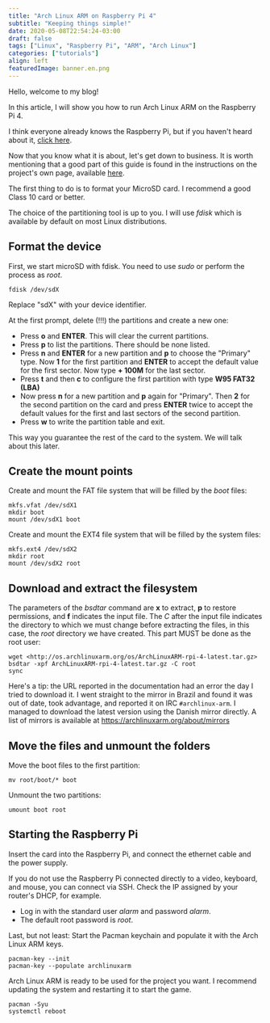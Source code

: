 ```yaml
---
title: "Arch Linux ARM on Raspberry Pi 4"
subtitle: "Keeping things simple!"
date: 2020-05-08T22:54:24-03:00
draft: false
tags: ["Linux", "Raspberry Pi", "ARM", "Arch Linux"]
categories: ["tutorials"]
align: left
featuredImage: banner.en.png
---
```


Hello, welcome to my blog!

In this article, I will show you how to run Arch Linux ARM on the Raspberry Pi 4.

I think everyone already knows the Raspberry Pi, but if you haven't heard about it, [click here](https://www.raspberrypi.org/).

Now that you know what it is about, let's get down to business.
It is worth mentioning that a good part of this guide is found in the instructions on the project's own page, available [here](https://archlinuxarm.org/platforms/armv8/broadcom/raspberry-pi-4).

The first thing to do is to format your MicroSD card. I recommend a good Class 10 card or better.

The choice of the partitioning tool is up to you. I will use _fdisk_ which is available by default on most Linux distributions.

## Format the device

First, we start microSD with fdisk. You need to use _sudo_ or perform the process as _root_.

```shell
fdisk /dev/sdX
```

Replace "sdX" with your device identifier.

At the first prompt, delete (!!!) the partitions and create a new one:

* Press **o** and **ENTER**. This will clear the current partitions.
* Press **p** to list the partitions. There should be none listed.
* Press **n** and **ENTER** for a new partition and **p** to choose the "Primary" type. Now **1** for the first partition and **ENTER** to accept the default value for the first sector. Now type **+ 100M** for the last sector.
* Press **t** and then **c** to configure the first partition with type **W95 FAT32 (LBA)**
* Now press **n** for a new partition and **p** again for "Primary". Then **2** for the second partition on the card and press **ENTER** twice to accept the default values ​​for the first and last sectors of the second partition.
* Press **w** to write the partition table and exit.

This way you guarantee the rest of the card to the system. We will talk about this later.

## Create the mount points

Create and mount the FAT file system that will be filled by the _boot_ files:

```shell
mkfs.vfat /dev/sdX1
mkdir boot
mount /dev/sdX1 boot
```

Create and mount the EXT4 file system that will be filled by the system files:

```shell
mkfs.ext4 /dev/sdX2
mkdir root
mount /dev/sdX2 root
```

## Download and extract the filesystem

The parameters of the _bsdtar_ command are **x** to extract, **p** to restore permissions, and **f** indicates the input file. The _C_ after the input file indicates the directory to which we must change before extracting the files, in this case, the _root_ directory we have created.
This part MUST be done as the root user:

```shell
wget <http://os.archlinuxarm.org/os/ArchLinuxARM-rpi-4-latest.tar.gz>
bsdtar -xpf ArchLinuxARM-rpi-4-latest.tar.gz -C root
sync
```

Here's a tip: the URL reported in the documentation had an error the day I tried to download it. I went straight to the mirror in Brazil and found it was out of date, took advantage, and reported it on IRC `#archlinux-arm`. I managed to download the latest version using the Danish mirror directly. A list of mirrors is available at <https://archlinuxarm.org/about/mirrors>

## Move the files and unmount the folders

Move the boot files to the first partition:

```shell
mv root/boot/* boot
```

Unmount the two partitions:

```shell
umount boot root
```

## Starting the Raspberry Pi

Insert the card into the Raspberry Pi, and connect the ethernet cable and the power supply.

If you do not use the Raspberry Pi connected directly to a video, keyboard, and mouse, you can connect via SSH. Check the IP assigned by your router's DHCP, for example.

* Log in with the standard user _alarm_ and password _alarm_.
* The default root password is _root_.

Last, but not least: Start the Pacman keychain and populate it with the Arch Linux ARM keys.

```shell
pacman-key --init
pacman-key --populate archlinuxarm
```

Arch Linux ARM is ready to be used for the project you want. I recommend updating the system and restarting it to start the game.

```shell
pacman -Syu
systemctl reboot
```
